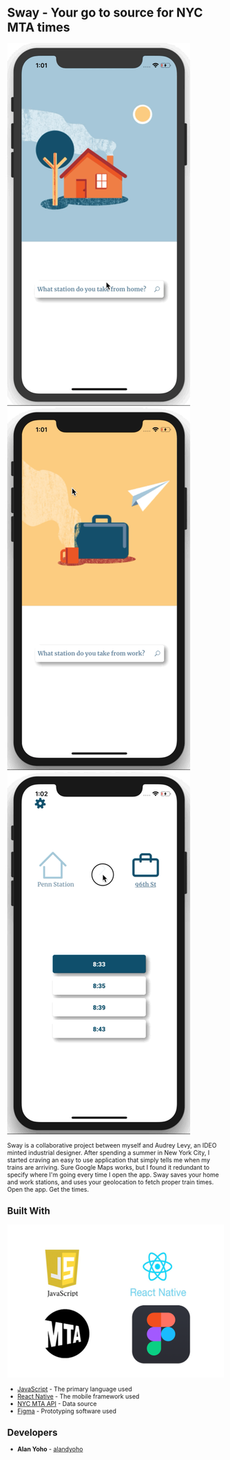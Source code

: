 # Sway - Your go to source for NYC MTA times

![Alt Text](https://github.com/alandyoho/sway/blob/master/src/assets/homeStation.GIF)
![Alt Text](https://github.com/alandyoho/sway/blob/master/src/assets/workStation.GIF)
![Alt Text](https://github.com/alandyoho/sway/blob/master/src/assets/trainTimes.GIF)

Sway is a collaborative project between myself and Audrey Levy, an IDEO minted industrial designer. After spending a summer in New York City, I started craving an easy to use application that simply tells me when my trains are arriving. Sure Google Maps works, but I found it redundant to specify where I'm going every time I open the app. Sway saves your home and work stations, and uses your geolocation to fetch proper train times. Open the app. Get the times.

## Built With
![Alt Text](https://github.com/alandyoho/sway/blob/master/src/assets/swayStack.png)

* [JavaScript](https://www.javascript.com/) - The primary language used
* [React Native](https://github.com/facebook/react-native) - The mobile framework used
* [NYC MTA API](http://datamine.mta.info/) - Data source
* [Figma](https://www.figma.com/) - Prototyping software used

## Developers
* **Alan Yoho** - [alandyoho](https://github.com/alandyoho)
